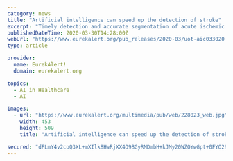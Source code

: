 ```yaml
---
category: news
title: "Artificial intelligence can speed up the detection of stroke"
excerpt: "Timely detection and accurate segmentation of acute ischemic stroke (AIS) lesions on magnetic resonance images (MRIs) are essential for the triaging patient for endovascular therapy. Lesion ..."
publishedDateTime: 2020-03-30T14:28:00Z
webUrl: "https://www.eurekalert.org/pub_releases/2020-03/uot-aic033020.php"
type: article

provider:
  name: EurekAlert!
  domain: eurekalert.org

topics:
  - AI in Healthcare
  - AI

images:
  - url: "https://www.eurekalert.org/multimedia/pub/web/228023_web.jpg"
    width: 453
    height: 509
    title: "Artificial intelligence can speed up the detection of stroke"

secured: "dFLmY4v2coQ3XL+mXIlk8HwRjXX4O9BGyRMDmbH+kJMy20WZOYwGpt+0FYO29XCssVKfg3zA9C0VZkWRFIjvhlvZQ6zxmiy+bqhsdPTYJv6K7vkQ1axiNPrETQQt8GBvnZ/2F9OK5LPzg/4N4u7l8sbJhCS9jlJZC+4cufUV0KrCXRUbpU800YIMMyHoQn1AvPdKjWc21rXs8FtOEQJGIiHlf2pci2GihpK9mjypVdq2yEB9OPYApMe84btKpWRGI0hJOGilrJzeiHrn632wiiByisalBXnFI5aAU7AjtZGKAJ2gAbtilbQAkNwUTjPL;ogUX/MQh35ntVd7dfa6nnQ=="
---
```


